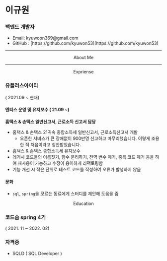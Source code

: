 # <b>이규원</b>
### 백엔드 개발자

<ul>
  <li>Email: kyuwoon369@gmail.com</li>
  <li>GitHub : [https://github.com/kyuwon53](https://github.com/kyuwon53)</li>
</ul>

---

<center>About Me</center>

---

<center>Expriense</center>
<div>

### 유플러스아이티 
( 2021.09 ~ 현재)

#### 엔티스 운영 및 유지보수 ( 21.09 ~)
**홈택스 & 손택스 일반신고서, 근로소득 신고서 담당**
- 홈택스 & 손택스 21귀속 종합소득세 일반신고서, 근로소득신고서 개발 
  - 오픈한 서비스가 큰 장애없이 900만명 신고하고 마무리했습니다. 이렇게 조용한 적 처음이라고 칭찬받았습니다.
- 홈택스 & 손택스 종합소득세 유지보수 
- 레거시 코드들의 이름짓기, 함수 분리하기, 전역 변수 제거, 중복 코드 제거 등을 하여 재사용이 가능하고 수정이 용이하게 리팩토링함
- 기능 개선 시 작은 단위로 테스트 코드를 작성하여 오류가 발생하지 않음 

#### 문화
- `sql`, `spring`을 모르는 동료에게 스터디를 제안해 도움을 줌 

</div>

<center>Education</center>

### 코드숨 spring 4기 
( 2021. 11 ~ 2022. 02)

### 자격증 
- SQLD ( SQL Developer )
